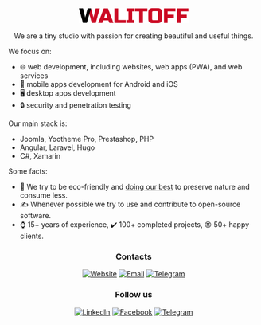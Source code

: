 <div align="center">
<img src="media/walitoff-black-red.png" width="220" alt="Walitoff Studio logo">
<p>
  We are a tiny studio with passion for creating beautiful and useful things.
</p>
</div>

We focus on:

*   🌐 web development, including websites, web apps (PWA), and web services
*   📱 mobile apps development for Android and iOS
*   🖥️ desktop apps development
*   🔒 security and penetration testing

Our main stack is:

*   Joomla, Yootheme Pro, Prestashop, PHP
*   Angular, Laravel, Hugo
*   C#, Xamarin

Some facts:

*   🌳 We try to be eco-friendly and [doing our best](https://walitoff.com/en/eco-policy) to preserve nature and consume less.
*   ✍️ Whenever possible we try to use and contribute to open-source software.
*   ⌚ 15+ years of experience, ✔️ 100+ completed projects, 😍 50+ happy clients.

<h3 align="center">
Contacts
</h3>
<div align="center">

[![Website](https://img.shields.io/static/v1?label=\&message=Website\&color=c62828\&style=for-the-badge)](https://walitoff.com)
[![Email](https://img.shields.io/static/v1?label=\&message=Email\&color=009688\&style=for-the-badge)](mailto:contact@walitoff.com)
[![Telegram](https://img.shields.io/badge/telegram-%23229ED9.svg?style=for-the-badge\&logo=telegram\&logoColor=white)](https://www.linkedin.com/in/ramilvalitov/)

</div>

<h3 align="center">
Follow us
</h3>
<div align="center">

[![LinkedIn](https://img.shields.io/badge/linkedin-%230077B5.svg?style=for-the-badge\&logo=linkedin\&logoColor=white)](https://www.linkedin.com/company/walitoff/)
[![Facebook](https://img.shields.io/badge/facebook-%233B5998.svg?style=for-the-badge\&logo=facebook\&logoColor=white)](https://www.facebook.com/walitoff/)
[![Telegram](https://img.shields.io/badge/telegram-%23229ED9.svg?style=for-the-badge\&logo=telegram\&logoColor=white)](https://www.linkedin.com/in/ramilvalitov/)

</div>
